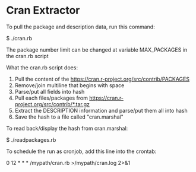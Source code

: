 # Cran Extractor

To pull the package and description data, run this command:

$ ./cran.rb


The package number limit can be changed at variable MAX_PACKAGES in the cran.rb script

What the cran.rb script does:
1) Pull the content of the https://cran.r-project.org/src/contrib/PACKAGES
2) Remove/join multiline that begins with space
3) Parse/put all fields into hash
4) Pull each files/packages from https://cran.r-project.org/src/contrib/*.tar.gz
5) Extract the DESCRIPTION information and parse/put them all into hash
6) Save the hash to a file called "cran.marshal"

To read back/display the hash from cran.marshal:

$ ./readpackages.rb


To schedule the run as cronjob, add this line into the crontab:

0 12 * * * /mypath/cran.rb >/mypath/cran.log 2>&1



